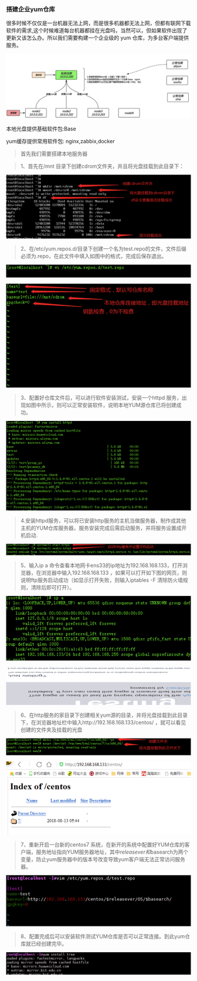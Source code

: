 ### 搭建企业yum仓库

很多时候不仅仅是一台机器无法上网，而是很多机器都无法上网，但都有联网下载软件的需求,这个时候难道每台机器都挂在光盘吗，当然可以，但如果软件出现了更新又该怎么办。所以我们需要构建一个企业级的 yum 仓库，为多台客户端提供服务。

![image-20240317133709477](assets/搭建企业yum仓库/image-20240317133709477.png)

本地光盘提供基础软件包:Base

yum缓存提供常用软件包: nginx,zabbix,docker

> 首先我们需要搭建本地服务器

> 1、首先在/mnt 目录下创建cdrom文件夹，并且将光盘挂载到此目录下：

![image-20240317133818569](assets/搭建企业yum仓库/image-20240317133818569.png)

> 2、在/etc/yum.repos.d/目录下创建一个名为test.repo的文件，文件后缀必须为.repo，在此文件中填入如图中的格式，完成后保存退出。

![image-20240317133843955](assets/搭建企业yum仓库/image-20240317133843955.png)

![image-20240317133918207](assets/搭建企业yum仓库/image-20240317133918207.png)

> 3、配置好仓库文件后，可以进行软件安装测试，安装一个httpd 服务，出现如图中所示，则可以正常安装软件，说明本地YUM源仓库已将创建成功。

![image-20240317133940107](assets/搭建企业yum仓库/image-20240317133940107.png)

> 4.安装httpd服务，可以将已安装http服务的主机当做服务器，制作成其他主机的YUM仓库服务器，服务安装完成后需启动服务，并将服务设置成开机启动.

![image-20240317134017627](assets/搭建企业yum仓库/image-20240317134017627.png)

> 5、输入ip a 命令查看本地网卡ens33的ip地址为192.168.168.133，打开浏览器，在浏览器中输入192.168.168.133 ，如果可以打开如下图的网页，则说明ftp服务启动成功（如显示打开失败，则输入iptables -F 清除防火墙规则，清除后即可打开）。

![image-20240317134036988](assets/搭建企业yum仓库/image-20240317134036988.png)

![image-20240317134052896](assets/搭建企业yum仓库/image-20240317134052896.png)

> 6、在http服务的家目录下创建相关yum源的目录，并将光盘挂载到此目录下，在浏览器地址栏中输入http://192.168.168.133/centos/ ，就可以看见创建的文件夹及挂载的光盘

![image-20240317134118132](assets/搭建企业yum仓库/image-20240317134118132.png)

![image-20240317134135007](assets/搭建企业yum仓库/image-20240317134135007.png)

> 7、重新开启一台新的centos7 系统，在新开的系统中配置好YUM仓库的客户端，服务地址指向YUM服务器地址，其中$releasever 和$basearch为两个变量，防止yum服务器中的版本号改变导致yum客户端无法正常访问服务器。

![image-20240317134206703](assets/搭建企业yum仓库/image-20240317134206703.png)

> 8、配置完成后可以安装软件测试YUM仓库是否可以正常连接。到此yum仓库就已经创建完毕。

![image-20240317134218590](assets/搭建企业yum仓库/image-20240317134218590.png)
